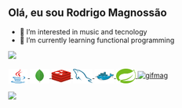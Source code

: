 ## Olá, eu sou Rodrigo Magnossão


- 👀 I’m interested in music and tecnology
- 🌱 I’m currently learning functional programming

<div>
  <a href="https://github.com/rmagnossao"> 
  <img height="180em" src="https://github-readme-stats.vercel.app/api?username=rmagnossao&show_icons=true&theme=dracula&include_all_commits=true&count_private=true"/>
    
 <!-- <img height="180em" src="https://github-readme-stats.vercel.app/api/top-langs/?username=rmagnossao&layout=compact&ngs_count=1&theme=dracula"/> -->
    
   
  </div>
  <div style="display: inline_block"><br>
    <img align=center alt="magnos-java", height=30 width="40" src="https://raw.githubusercontent.com/devicons/devicon/master/icons/java/java-original.svg">
    <img align=center alt="magnos-java", height=30 width="40" src="https://raw.githubusercontent.com/devicons/devicon/master/icons/mongodb/mongodb-original.svg">
    <img align=center alt="magnos-java", height=30 width="40" src="https://raw.githubusercontent.com/devicons/devicon/master/icons/redis/redis-original.svg">
    <img align=center alt="magnos-java", height=30 width="40" src="https://raw.githubusercontent.com/devicons/devicon/master/icons/mysql/mysql-original.svg">
    <img align=center alt="magnos-java", height=30 width="40" src="https://raw.githubusercontent.com/devicons/devicon/master/icons/docker/docker-original.svg">
    <img align=center alt="magnos-java", height=30 width="40" src="https://raw.githubusercontent.com/devicons/devicon/master/icons/spring/spring-original.svg">
    <img align=right. alt="gifmag".    , src="https://help.grandchef.com.br/wp-content/uploads/2021/02/tenor-2.gif">
  </div>
  <br>
    <div>
    <a href="https://www.linkedin.com/in/rodrigo-magnoss%C3%A3o-15aa5635/" target="_blank"><img src="https://img.shields.io/badge/-LinkedIn-%230077B5?tyle=for-theadge&logo=linkedin&logoColor=white" target="_blank"></a>
  </div>
  
   
    
   

<!---
rmagnossao/rmagnossao is a ✨ special ✨ repository because its `README.md` (this file) appears on your GitHub profile.
You can click the Preview link to take a look at your changes.
--->
